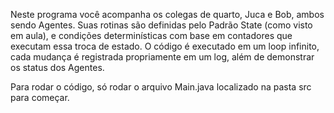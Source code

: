 Neste programa você acompanha os colegas de quarto, Juca e Bob, ambos sendo Agentes. Suas rotinas são definidas pelo Padrão State (como visto em aula), e condições determinísticas com base em contadores que executam essa troca de estado. O código é executado em um loop infinito, cada mudança é registrada propriamente em um log, além de demonstrar os status dos Agentes.  
  
Para rodar o código, só rodar o arquivo Main.java localizado na pasta src para começar.

